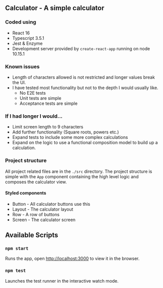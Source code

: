 ## Calculator - A simple calculator

### Coded using
- React 16
- Typescript 3.5.1
- Jest & Enzyme
- Development server provided by `create-react-app` running on node 10.15.1

### Known issues
- Length of characters allowed is not restricted and longer values break the UI.
- I have tested most functionality but not to the depth I would usually like.
    - No E2E tests
    - Unit tests are simple
    - Acceptance tests are simple
    
### If I had longer I would...
- Limit screen length to 9 characters
- Add further functionality (Square roots, powers etc.)
- Expand tests to include some more complex calculations
- Expand on the logic to use a functional composition model to build up a calculation.

### Project structure
All project related files are in the `./src` directory. The project structure is simple with the `App` component containing the high level logic and composes the calculator view.

#### Styled components
- Button - All calculator buttons use this
- Layout - The calculator layout
- Row - A row of buttons
- Screen - The calculator screen

## Available Scripts

### `npm start`

Runs the app, open [http://localhost:3000](http://localhost:3000) to view it in the browser.

### `npm test`

Launches the test runner in the interactive watch mode.<br>

